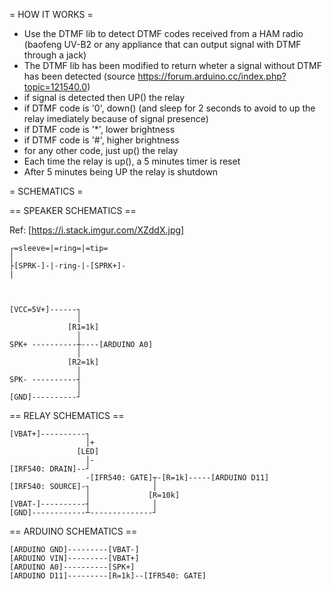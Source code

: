  = HOW IT WORKS =
 - Use the DTMF lib to detect DTMF codes received from a HAM radio (baofeng UV-B2 or any appliance that can output signal with DTMF through a jack)
 - The DTMF lib has been modified to return wheter a signal without DTMF has been detected (source https://forum.arduino.cc/index.php?topic=121540.0)
 - if signal is detected then UP() the relay
 - if DTMF code is '0', down() (and sleep for 2 seconds to avoid to up the relay imediately because of signal presence)
 - if DTMF code is '*', lower brightness
 - if DTMF code is '#', higher brightness
 - for any other code, just up() the relay
 - Each time the relay is up(), a 5 minutes timer is reset
 - After 5 minutes being UP the relay is shutdown
 
= SCHEMATICS =

== SPEAKER SCHEMATICS ==

Ref: [https://i.stack.imgur.com/XZddX.jpg]

    ┌=sleeve=|=ring=|=tip=
    │
    ├[SPRK-]-|-ring-|-[SPRK+]-
    |



    [VCC=5V+]------┐
                   │
                 [R1=1k]
                   │
    SPK+ ----------┼----[ARDUINO A0]
                   │
                 [R2=1k]
                   │
    SPK- ----------┤
                   │
    [GND]----------┘
             
            
== RELAY SCHEMATICS ==

    [VBAT+]----------┐
                     │+
                   [LED]
                     │-
    [IRF540: DRAIN]--┘
                     -[IFR540: GATE]┬-[R=1k]-----[ARDUINO D11]
    [IRF540: SOURCE]-┐              │
                     │             [R=10k]
    [VBAT-]----------┤              │
    [GND]------------┴--------------┘

 
== ARDUINO SCHEMATICS ==

    [ARDUINO GND]---------[VBAT-]
    [ARDUINO VIN]---------[VBAT+]
    [ARDUINO A0]----------[SPK+]
    [ARDUINO D11]---------[R=1k]--[IFR540: GATE]
